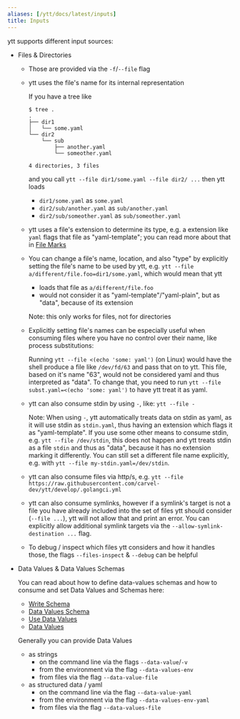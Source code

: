 ```yaml
---
aliases: [/ytt/docs/latest/inputs]
title: Inputs
---
```


ytt supports different input sources:

- Files & Directories
  - Those are provided via the `-f`/`--file` flag

  - ytt uses the file's name for its internal representation

    If you have a tree like
    ```terminal
    $ tree .
    .
    ├── dir1
    │   └── some.yaml
    └── dir2
        └── sub
            ├── another.yaml
            └── someother.yaml

    4 directories, 3 files
    ```
    and you call `ytt --file dir1/some.yaml --file dir2/ ...` then ytt loads
    - `dir1/some.yaml` as `some.yaml`
    - `dir2/sub/another.yaml` as `sub/another.yaml`
    - `dir2/sub/someother.yaml` as `sub/someother.yaml`

  - ytt uses a file's extension to determine its type, e.g. a extension like
    `yaml` flags that file as "yaml-template"; you can read more about that in
    [File Marks](file-marks/)

  - You can change a file's name, location, and also "type" by explicitly
    setting the file's name to be used by ytt, e.g. `ytt --file
    a/different/file.foo=dir1/some.yaml`, which would mean that ytt

    - loads that file as `a/different/file.foo`
    - would not consider it as "yaml-template"/"yaml-plain", but as "data", because of its extension

    Note: this only works for files, not for directories

  - Explicitly setting file's names can be especially useful when consuming
    files where you have no control over their name, like process substitutions:

    Running `ytt --file <(echo 'some: yaml')` (on Linux) would have the shell
    produce a file like `/dev/fd/63` and pass that on to ytt. This file, based
    on it's name "63", would not be considered yaml and thus interpreted as
    "data". To change that, you need to run `ytt --file subst.yaml=<(echo 'some:
    yaml')` to have ytt treat it as yaml.

  - ytt can also consume stdin by using `-`, like: `ytt --file -`

    Note: When using `-`, ytt automatically treats data on stdin as yaml, as it
    will use stdin as `stdin.yaml`, thus having an extension which flags it as
    "yaml-template". If you use some other means to consume stdin, e.g. `ytt
    --file /dev/stdin`, this does not happen and ytt treats stdin as a file
    `stdin` and thus as "data", because it has no extension marking it
    differently. You can still set a different file name explicitly, e.g. with
    `ytt --file my-stdin.yaml=/dev/stdin`.

  - ytt can also consume files via http/s, e.g. `ytt --file
    https://raw.githubusercontent.com/carvel-dev/ytt/develop/.golangci.yml`

  - ytt can also consume symlinks, however if a symlink's target is not a file
    you have already included into the set of files ytt should consider
    (`--file ...`), ytt will not allow that and print an error. You can
    explicitly allow additional symlink targets via the
    `--allow-symlink-destination ...` flag.

  - To debug / inspect which files ytt considers and how it handles those, the
    flags `--files-inspect` & `--debug` can be helpful


- Data Values & Data Values Schemas

  You can read about how to define data-values schemas and how to consume and
  set Data Values and Schemas here:

  - [Write Schema](how-to-write-schema/)
  - [Data Values Schema](lang-ref-ytt-schema/)
  - [Use Data Values](how-to-use-data-values/)
  - [Data Values](ytt-data-values/)

  Generally you can provide Data Values
  - as strings
    - on the command line via the flags `--data-value`/`-v`
    - from the environment via the flag `--data-values-env`
    - from files via the flag `--data-value-file`
  - as structured data / yaml
    - on the command line via the flag `--data-value-yaml`
    - from the environment via the flag `--data-values-env-yaml`
    - from files via the flag `--data-values-file`
